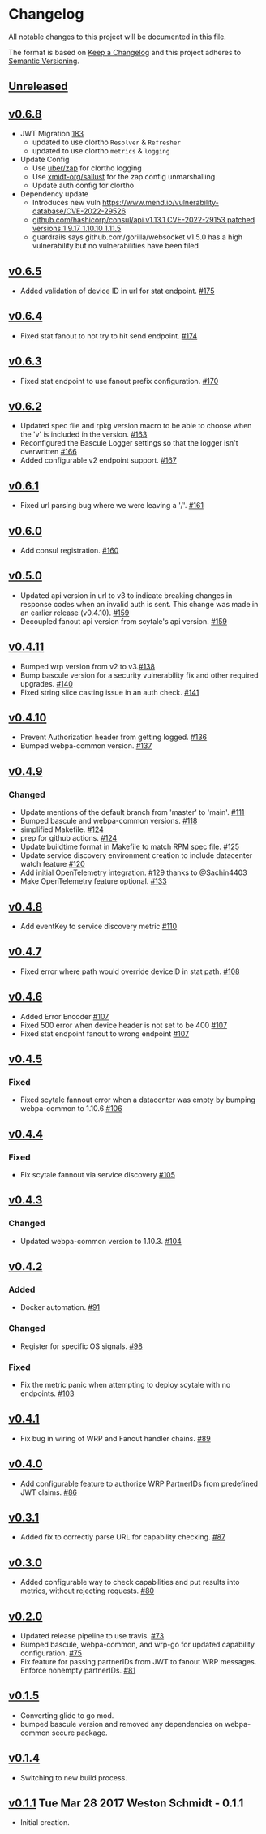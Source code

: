 # Changelog
All notable changes to this project will be documented in this file.

The format is based on [Keep a Changelog](http://keepachangelog.com/en/1.0.0/)
and this project adheres to [Semantic Versioning](http://semver.org/spec/v2.0.0.html).

## [Unreleased]

## [v0.6.8]
- JWT Migration [183](https://github.com/xmidt-org/scytale/issues/183)
  - updated to use clortho `Resolver` & `Refresher`
  - updated to use clortho `metrics` & `logging`
- Update Config
  - Use [uber/zap](https://github.com/uber-go/zap) for clortho logging
  - Use [xmidt-org/sallust](https://github.com/xmidt-org/sallust) for the zap config unmarshalling 
  - Update auth config for clortho
- Dependency update
  - Introduces new vuln https://www.mend.io/vulnerability-database/CVE-2022-29526
  - [github.com/hashicorp/consul/api v1.13.1 CVE-2022-29153 patched versions 1.9.17 1.10.10 1.11.5](https://github.com/advisories/GHSA-q6h7-4qgw-2j9p)
  - guardrails says github.com/gorilla/websocket v1.5.0 has a high vulnerability but no vulnerabilities have been filed
  
## [v0.6.5]
- Added validation of device ID in url for stat endpoint. [#175](https://github.com/xmidt-org/scytale/pull/175)

## [v0.6.4]
- Fixed stat fanout to not try to hit send endpoint. [#174](https://github.com/xmidt-org/scytale/pull/174)

## [v0.6.3]
- Fixed stat endpoint to use fanout prefix configuration. [#170](https://github.com/xmidt-org/scytale/pull/170)

## [v0.6.2]
- Updated spec file and rpkg version macro to be able to choose when the 'v' is included in the version. [#163](https://github.com/xmidt-org/scytale/pull/163)
- Reconfigured the Bascule Logger settings so that the logger isn't overwritten [#166](https://github.com/xmidt-org/scytale/pull/166)
- Added configurable v2 endpoint support. [#167](https://github.com/xmidt-org/scytale/pull/167)

## [v0.6.1]
- Fixed url parsing bug where we were leaving a '/'. [#161](https://github.com/xmidt-org/scytale/pull/161)

## [v0.6.0]
- Add consul registration. [#160](https://github.com/xmidt-org/scytale/pull/160)

## [v0.5.0]
- Updated api version in url to v3 to indicate breaking changes in response codes when an invalid auth is sent.  This change was made in an earlier release (v0.4.10). [#159](https://github.com/xmidt-org/scytale/pull/159)
- Decoupled fanout api version from scytale's api version. [#159](https://github.com/xmidt-org/scytale/pull/159)

## [v0.4.11]
- Bumped wrp version from v2 to v3.[#138](https://github.com/xmidt-org/scytale/pull/138)
- Bump bascule version for a security vulnerability fix and other required upgrades. [#140](https://github.com/xmidt-org/scytale/pull/140)
- Fixed string slice casting issue in an auth check. [#141](https://github.com/xmidt-org/scytale/pull/141)

## [v0.4.10]
- Prevent Authorization header from getting logged. [#136](https://github.com/xmidt-org/scytale/pull/136)
- Bumped webpa-common version. [#137](https://github.com/xmidt-org/scytale/pull/137)

## [v0.4.9]
### Changed
- Update mentions of the default branch from 'master' to 'main'. [#111](https://github.com/xmidt-org/scytale/pull/111)
- Bumped bascule and webpa-common versions. [#118](https://github.com/xmidt-org/scytale/pull/118)
- simplified Makefile. [#124](https://github.com/xmidt-org/scytale/pull/124)
- prep for github actions. [#124](https://github.com/xmidt-org/scytale/pull/124)
- Update buildtime format in Makefile to match RPM spec file. [#125](https://github.com/xmidt-org/scytale/pull/125)
- Update service discovery environment creation to include datacenter watch feature [#120](https://github.com/xmidt-org/scytale/pull/120)
- Add initial OpenTelemetry integration. [#129](https://github.com/xmidt-org/scytale/pull/129) thanks to @Sachin4403
- Make OpenTelemetry feature optional. [#133](https://github.com/xmidt-org/scytale/pull/133)


## [v0.4.8]
- Add eventKey to service discovery metric [#110](https://github.com/xmidt-org/scytale/pull/110)

## [v0.4.7]
- Fixed error where path would override deviceID in stat path. [#108](https://github.com/xmidt-org/scytale/pull/108)

## [v0.4.6]
- Added Error Encoder [#107](https://github.com/xmidt-org/scytale/pull/107)
- Fixed 500 error when device header is not set to be 400 [#107](https://github.com/xmidt-org/scytale/pull/107)
- Fixed stat endpoint fanout to wrong endpoint [#107](https://github.com/xmidt-org/scytale/pull/107)

## [v0.4.5]
### Fixed
- Fixed scytale fannout error when a datacenter was empty by bumping webpa-common to 1.10.6 [#106](https://github.com/xmidt-org/scytale/pull/106)

## [v0.4.4]
### Fixed
- Fix scytale fannout via service discovery [#105](https://github.com/xmidt-org/scytale/pull/105)

## [v0.4.3]
### Changed
- Updated webpa-common version to 1.10.3. [#104](https://github.com/xmidt-org/scytale/pull/104)

## [v0.4.2]
### Added 
- Docker automation. [#91](https://github.com/xmidt-org/scytale/pull/91)

### Changed
- Register for specific OS signals. [#98](https://github.com/xmidt-org/scytale/pull/98)

### Fixed
- Fix the metric panic when attempting to deploy scytale with no endpoints. [#103](https://github.com/xmidt-org/scytale/pull/103)

## [v0.4.1]
- Fix bug in wiring of WRP and Fanout handler chains. [#89](https://github.com/xmidt-org/scytale/pull/89)

## [v0.4.0]
- Add configurable feature to authorize WRP PartnerIDs from predefined JWT claims. [#86](https://github.com/xmidt-org/scytale/pull/86)

## [v0.3.1]
- Added fix to correctly parse URL for capability checking. [#87](https://github.com/xmidt-org/scytale/pull/87)

## [v0.3.0]
- Added configurable way to check capabilities and put results into metrics, without rejecting requests. [#80](https://github.com/xmidt-org/scytale/pull/80)

## [v0.2.0]
- Updated release pipeline to use travis. [#73](https://github.com/xmidt-org/scytale/pull/73)
- Bumped bascule, webpa-common, and wrp-go for updated capability configuration. [#75](https://github.com/xmidt-org/scytale/pull/75)
- Fix feature for passing partnerIDs from JWT to fanout WRP messages. Enforce nonempty partnerIDs. [#81](https://github.com/xmidt-org/scytale/pull/81)

## [v0.1.5]
- Converting glide to go mod.
- bumped bascule version and removed any dependencies on webpa-common secure package.

## [v0.1.4]
- Switching to new build process.

## [v0.1.1] Tue Mar 28 2017 Weston Schmidt - 0.1.1
- Initial creation.


[Unreleased]: https://github.com/xmidt-org/scytale/compare/v0.6.8...HEAD
[v0.6.8]: https://github.com/xmidt-org/scytale/compare/v0.6.5...v0.6.8
[v0.6.5]: https://github.com/xmidt-org/scytale/compare/v0.6.4...v0.6.5
[v0.6.4]: https://github.com/xmidt-org/scytale/compare/v0.6.3...v0.6.4
[v0.6.3]: https://github.com/xmidt-org/scytale/compare/v0.6.2...v0.6.3
[v0.6.2]: https://github.com/xmidt-org/scytale/compare/v0.6.1...v0.6.2
[v0.6.1]: https://github.com/xmidt-org/scytale/compare/v0.6.0...v0.6.1
[v0.6.0]: https://github.com/xmidt-org/scytale/compare/v0.5.0...v0.6.0
[v0.5.0]: https://github.com/xmidt-org/scytale/compare/v0.4.11...v0.5.0
[v0.4.11]: https://github.com/xmidt-org/scytale/compare/v0.4.10...v0.4.11
[v0.4.10]: https://github.com/xmidt-org/scytale/compare/v0.4.9...v0.4.10
[v0.4.9]: https://github.com/xmidt-org/scytale/compare/v0.4.8...v0.4.9
[v0.4.8]: https://github.com/xmidt-org/scytale/compare/v0.4.7...v0.4.8
[v0.4.7]: https://github.com/xmidt-org/scytale/compare/v0.4.6...v0.4.7
[v0.4.6]: https://github.com/xmidt-org/scytale/compare/v0.4.5...v0.4.6
[v0.4.5]: https://github.com/xmidt-org/scytale/compare/v0.4.4...v0.4.5
[v0.4.4]: https://github.com/xmidt-org/scytale/compare/v0.4.3...v0.4.4
[v0.4.3]: https://github.com/xmidt-org/scytale/compare/v0.4.2...v0.4.3
[v0.4.2]: https://github.com/xmidt-org/scytale/compare/v0.4.1...v0.4.2
[v0.4.1]: https://github.com/xmidt-org/scytale/compare/v0.4.0...v0.4.1
[v0.4.0]: https://github.com/xmidt-org/scytale/compare/v0.3.1...v0.4.0
[v0.3.1]: https://github.com/xmidt-org/scytale/compare/v0.3.0...v0.3.1
[v0.3.0]: https://github.com/xmidt-org/scytale/compare/v0.2.0...v0.3.0
[v0.2.0]: https://github.com/xmidt-org/scytale/compare/v0.1.5...v0.2.0
[v0.1.5]: https://github.com/xmidt-org/scytale/compare/v0.1.4...v0.1.5
[v0.1.4]: https://github.com/xmidt-org/scytale/compare/v0.1.1...v0.1.4
[v0.1.1]: https://github.com/xmidt-org/scytale/compare/v0.1.0...v0.1.1
